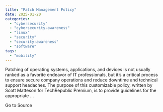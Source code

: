 ```yaml
---
title: "Patch Management Policy"
date: 2025-01-20
categories: 
  - "cybersecurity"
  - "cybersecurity-awareness"
  - "linux"
  - "security"
  - "security-awareness"
  - "software"
tags: 
  - "mobility"
---
```


Patching of operating systems, applications, and devices is not usually ranked as a favorite endeavor of IT professionals, but it’s a critical process to ensure secure company operations and reduce downtime and technical support headaches. The purpose of this customizable policy, written by Scott Matteson for TechRepublic Premium, is to provide guidelines for the appropriate ...

Go to Source
